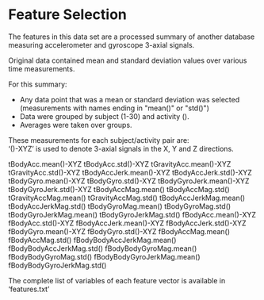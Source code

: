 Feature Selection 
=================

The features in this data set are a processed summary of another database measuring accelerometer and gyroscope 3-axial signals. 

Original data contained mean and standard deviation values over various time measurements. 

For this summary: 
- Any data point that was a mean or standard deviation was selected (measurements with names ending in "mean()" or "std()")
- Data were grouped by subject (1-30) and activity ().
- Averages were taken over groups. 

These measurements for each subject/activity pair are:  
‘()-XYZ’ is used to denote 3-axial signals in the X, Y and Z directions.

tBodyAcc.mean()-XYZ
tBodyAcc.std()-XYZ
tGravityAcc.mean()-XYZ
tGravityAcc.std()-XYZ
tBodyAccJerk.mean()-XYZ
tBodyAccJerk.std()-XYZ
tBodyGyro.mean()-XYZ
tBodyGyro.std()-XYZ
tBodyGyroJerk.mean()-XYZ
tBodyGyroJerk.std()-XYZ
tBodyAccMag.mean()
tBodyAccMag.std()
tGravityAccMag.mean()
tGravityAccMag.std()
tBodyAccJerkMag.mean()
tBodyAccJerkMag.std()
tBodyGyroMag.mean()
tBodyGyroMag.std()
tBodyGyroJerkMag.mean()
tBodyGyroJerkMag.std()
fBodyAcc.mean()-XYZ
fBodyAcc.std()-XYZ
fBodyAccJerk.mean()-XYZ
fBodyAccJerk.std()-XYZ
fBodyGyro.mean()-XYZ
fBodyGyro.std()-XYZ
fBodyAccMag.mean()
fBodyAccMag.std()
fBodyBodyAccJerkMag.mean()
fBodyBodyAccJerkMag.std()
fBodyBodyGyroMag.mean()
fBodyBodyGyroMag.std()
fBodyBodyGyroJerkMag.mean()
fBodyBodyGyroJerkMag.std()


The complete list of variables of each feature vector is available in ‘features.txt’
